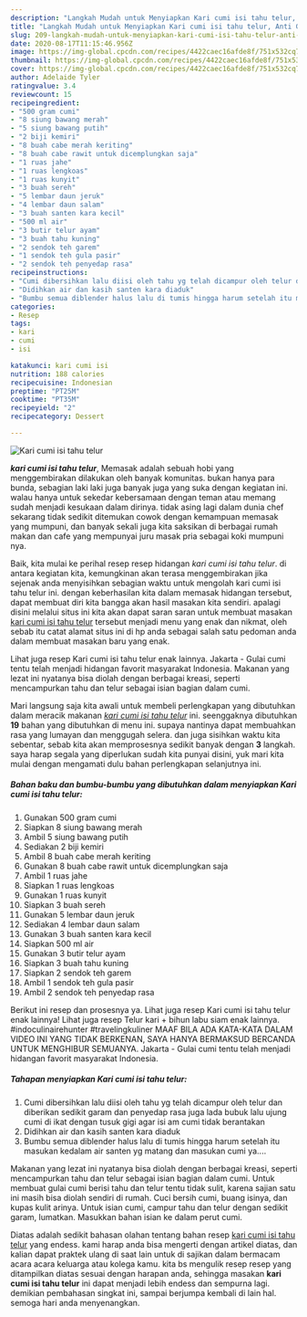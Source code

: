 ```yaml
---
description: "Langkah Mudah untuk Menyiapkan Kari cumi isi tahu telur, Anti Gagal"
title: "Langkah Mudah untuk Menyiapkan Kari cumi isi tahu telur, Anti Gagal"
slug: 209-langkah-mudah-untuk-menyiapkan-kari-cumi-isi-tahu-telur-anti-gagal
date: 2020-08-17T11:15:46.956Z
image: https://img-global.cpcdn.com/recipes/4422caec16afde8f/751x532cq70/kari-cumi-isi-tahu-telur-foto-resep-utama.jpg
thumbnail: https://img-global.cpcdn.com/recipes/4422caec16afde8f/751x532cq70/kari-cumi-isi-tahu-telur-foto-resep-utama.jpg
cover: https://img-global.cpcdn.com/recipes/4422caec16afde8f/751x532cq70/kari-cumi-isi-tahu-telur-foto-resep-utama.jpg
author: Adelaide Tyler
ratingvalue: 3.4
reviewcount: 15
recipeingredient:
- "500 gram cumi"
- "8 siung bawang merah"
- "5 siung bawang putih"
- "2 biji kemiri"
- "8 buah cabe merah keriting"
- "8 buah cabe rawit untuk dicemplungkan saja"
- "1 ruas jahe"
- "1 ruas lengkoas"
- "1 ruas kunyit"
- "3 buah sereh"
- "5 lembar daun jeruk"
- "4 lembar daun salam"
- "3 buah santen kara kecil"
- "500 ml air"
- "3 butir telur ayam"
- "3 buah tahu kuning"
- "2 sendok teh garem"
- "1 sendok teh gula pasir"
- "2 sendok teh penyedap rasa"
recipeinstructions:
- "Cumi dibersihkan lalu diisi oleh tahu yg telah dicampur oleh telur dan diberikan sedikit garam dan penyedap rasa juga lada bubuk lalu ujung cumi di ikat dengan tusuk gigi agar isi am cumi tidak berantakan"
- "Didihkan air dan kasih santen kara diaduk"
- "Bumbu semua diblender halus lalu di tumis hingga harum setelah itu masukan kedalam air santen yg matang dan masukan cumi ya...."
categories:
- Resep
tags:
- kari
- cumi
- isi

katakunci: kari cumi isi 
nutrition: 188 calories
recipecuisine: Indonesian
preptime: "PT25M"
cooktime: "PT35M"
recipeyield: "2"
recipecategory: Dessert

---
```



![Kari cumi isi tahu telur](https://img-global.cpcdn.com/recipes/4422caec16afde8f/751x532cq70/kari-cumi-isi-tahu-telur-foto-resep-utama.jpg)

<b><i>kari cumi isi tahu telur</i></b>, Memasak adalah sebuah hobi yang menggembirakan dilakukan oleh banyak komunitas. bukan hanya para bunda, sebagian laki laki juga banyak juga yang suka dengan kegiatan ini. walau hanya untuk sekedar kebersamaan dengan teman atau memang sudah menjadi kesukaan dalam dirinya. tidak asing lagi dalam dunia chef sekarang tidak sedikit ditemukan cowok dengan kemampuan memasak yang mumpuni, dan banyak sekali juga kita saksikan di berbagai rumah makan dan cafe yang mempunyai juru masak pria sebagai koki mumpuni nya.

Baik, kita mulai ke perihal resep resep hidangan <i>kari cumi isi tahu telur</i>. di antara kegiatan kita, kemungkinan akan terasa menggembirakan jika sejenak anda menyisihkan sebagian waktu untuk mengolah kari cumi isi tahu telur ini. dengan keberhasilan kita dalam memasak hidangan tersebut, dapat membuat diri kita bangga akan hasil masakan kita sendiri. apalagi disini melalui situs ini kita akan dapat saran saran untuk membuat masakan <u>kari cumi isi tahu telur</u> tersebut menjadi menu yang enak dan nikmat, oleh sebab itu catat alamat situs ini di hp anda sebagai salah satu pedoman anda dalam membuat masakan baru yang enak.

Lihat juga resep Kari cumi isi tahu telur enak lainnya. Jakarta - Gulai cumi tentu telah menjadi hidangan favorit masyarakat Indonesia. Makanan yang lezat ini nyatanya bisa diolah dengan berbagai kreasi, seperti mencampurkan tahu dan telur sebagai isian bagian dalam cumi.


Mari langsung saja kita awali untuk membeli perlengkapan yang dibutuhkan dalam meracik makanan <u><i>kari cumi isi tahu telur</i></u> ini. seenggaknya dibutuhkan <b>19</b> bahan yang dibutuhkan di menu ini. supaya nantinya dapat membuahkan rasa yang lumayan dan menggugah selera. dan juga sisihkan waktu kita sebentar, sebab kita akan memprosesnya sedikit banyak dengan <b>3</b> langkah. saya harap segala yang diperlukan sudah kita punyai disini, yuk mari kita mulai dengan mengamati dulu bahan perlengkapan selanjutnya ini.

<!--inarticleads1-->

##### Bahan baku dan bumbu-bumbu yang dibutuhkan dalam menyiapkan Kari cumi isi tahu telur:

1. Gunakan 500 gram cumi
1. Siapkan 8 siung bawang merah
1. Ambil 5 siung bawang putih
1. Sediakan 2 biji kemiri
1. Ambil 8 buah cabe merah keriting
1. Gunakan 8 buah cabe rawit untuk dicemplungkan saja
1. Ambil 1 ruas jahe
1. Siapkan 1 ruas lengkoas
1. Gunakan 1 ruas kunyit
1. Siapkan 3 buah sereh
1. Gunakan 5 lembar daun jeruk
1. Sediakan 4 lembar daun salam
1. Gunakan 3 buah santen kara kecil
1. Siapkan 500 ml air
1. Gunakan 3 butir telur ayam
1. Siapkan 3 buah tahu kuning
1. Siapkan 2 sendok teh garem
1. Ambil 1 sendok teh gula pasir
1. Ambil 2 sendok teh penyedap rasa


Berikut ini resep dan prosesnya ya. Lihat juga resep Kari cumi isi tahu telur enak lainnya! Lihat juga resep Telur kari + bihun labu siam enak lainnya. #indoculinairehunter #travelingkuliner MAAF BILA ADA KATA-KATA DALAM VIDEO INI YANG TIDAK BERKENAN, SAYA HANYA BERMAKSUD BERCANDA UNTUK MENGHIBUR SEMUANYA. Jakarta - Gulai cumi tentu telah menjadi hidangan favorit masyarakat Indonesia. 

<!--inarticleads2-->

##### Tahapan menyiapkan Kari cumi isi tahu telur:

1. Cumi dibersihkan lalu diisi oleh tahu yg telah dicampur oleh telur dan diberikan sedikit garam dan penyedap rasa juga lada bubuk lalu ujung cumi di ikat dengan tusuk gigi agar isi am cumi tidak berantakan
1. Didihkan air dan kasih santen kara diaduk
1. Bumbu semua diblender halus lalu di tumis hingga harum setelah itu masukan kedalam air santen yg matang dan masukan cumi ya....


Makanan yang lezat ini nyatanya bisa diolah dengan berbagai kreasi, seperti mencampurkan tahu dan telur sebagai isian bagian dalam cumi. Untuk membuat gulai cumi berisi tahu dan telur tentu tidak sulit, karena sajian satu ini masih bisa diolah sendiri di rumah. Cuci bersih cumi, buang isinya, dan kupas kulit arinya. Untuk isian cumi, campur tahu dan telur dengan sedikit garam, lumatkan. Masukkan bahan isian ke dalam perut cumi. 

Diatas adalah sedikit bahasan olahan tentang bahan resep <u>kari cumi isi tahu telur</u> yang endess. kami harap anda bisa mengerti dengan artikel diatas, dan kalian dapat praktek ulang di saat lain untuk di sajikan dalam bermacam acara acara keluarga atau kolega kamu. kita bs mengulik resep resep yang ditampilkan diatas sesuai dengan harapan anda, sehingga masakan <b>kari cumi isi tahu telur</b> ini dapat menjadi lebih endess dan sempurna lagi. demikian pembahasan singkat ini, sampai berjumpa kembali di lain hal. semoga hari anda menyenangkan.
